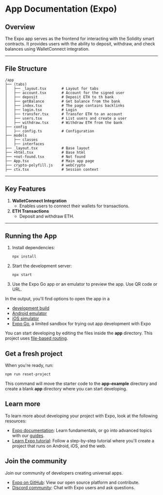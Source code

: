 # App Documentation (Expo)

## Overview

The Expo app serves as the frontend for interacting with the Solidity smart contracts. It provides users with the ability to deposit, withdraw, and check balances using WalletConnect integration.

---

## File Structure

```plaintext
/app
├── (tabs)
│   ├── _layout.tsx       # Layout for tabs
│   ├── account.tsx       # Account for the signed user
│   ├── deposit           # Deposit ETH to th bank
│   ├── getBalance        # Get balance from the bank
│   ├── index.tsx         # The page contains backlinks
│   ├── login.tsx         # Login
│   ├── transfer.tsx      # Transfer ETH to an account
│   ├── users.tsx         # List users and create a user
│   ├── withdraw.tsx      # Withdraw ETH from the bank
├── config
│   ├── config.ts         # Configuration
├── models
│   ├── classes
│   ├── interfaces
├── _layout.tsx           # Base layout
├── +html.tsx             # Base html
├── +not-found.tsx        # Not found
├── App.tsx               # Main app page
├── crypto-polyfill.js    # webCrypto
├── ctx.tsx               # Session context

```

---

## Key Features

1. **WalletConnect Integration**
   - Enables users to connect their wallets for transactions.
2. **ETH Transactions**
   - Deposit and withdraw ETH.

---

## Running the App

1. Install dependencies:
   ```bash
   npx install
   ```
2. Start the development server:
   ```bash
   npx start
   ```
3. Use the Expo Go app or an emulator to preview the app. Use QR code or URL.

In the output, you'll find options to open the app in a

- [development build](https://docs.expo.dev/develop/development-builds/introduction/)
- [Android emulator](https://docs.expo.dev/workflow/android-studio-emulator/)
- [iOS simulator](https://docs.expo.dev/workflow/ios-simulator/)
- [Expo Go](https://expo.dev/go), a limited sandbox for trying out app development with Expo

You can start developing by editing the files inside the **app** directory. This project uses [file-based routing](https://docs.expo.dev/router/introduction).

## Get a fresh project

When you're ready, run:

```bash
npm run reset-project
```

This command will move the starter code to the **app-example** directory and create a blank **app** directory where you can start developing.

## Learn more

To learn more about developing your project with Expo, look at the following resources:

- [Expo documentation](https://docs.expo.dev/): Learn fundamentals, or go into advanced topics with our [guides](https://docs.expo.dev/guides).
- [Learn Expo tutorial](https://docs.expo.dev/tutorial/introduction/): Follow a step-by-step tutorial where you'll create a project that runs on Android, iOS, and the web.

## Join the community

Join our community of developers creating universal apps.

- [Expo on GitHub](https://github.com/expo/expo): View our open source platform and contribute.
- [Discord community](https://chat.expo.dev): Chat with Expo users and ask questions.

